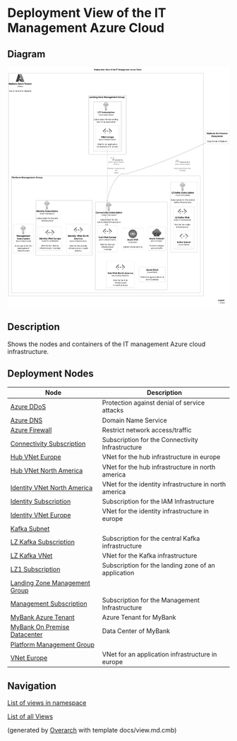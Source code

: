 # Deployment View of the IT Management Azure Cloud

## Diagram
![Deployment View of the IT Management Azure Cloud](../../../mybank/it-management/azure/deployment-view.png)

## Description
Shows the nodes and containers of the IT management Azure cloud infrastructure.

## Deployment Nodes
| Node | Description |
|---|---|
| [Azure DDoS](../../../mybank/it-management/azure/ddos-protection.md)| Protection against denial of service attacks |
| [Azure DNS](../../../mybank/it-management/azure/dns.md)| Domain Name Service |
| [Azure Firewall](../../../mybank/it-management/azure/firewall.md)| Restrict network access/traffic |
| [Connectivity Subscription](../../../mybank/it-management/azure/connectivity-subscription.md)| Subscription for the Connectivity Infrastructure |
| [Hub VNet Europe](../../../mybank/it-management/azure/hub-vnet-europe.md)| VNet for the hub infrastructure in europe |
| [Hub VNet North America](../../../mybank/it-management/azure/hub-vnet-north-america.md)| VNet for the hub infrastructure in north america |
| [Identity  VNet North America](../../../mybank/it-management/azure/identity-vnet-north-america.md)| VNet for the identity infrastructure in north america |
| [Identity Subscription](../../../mybank/it-management/azure/identity-subscription.md)| Subscription for the IAM Infrastructure |
| [Identity VNet Europe](../../../mybank/it-management/azure/identity-vnet-europe.md)| VNet for the identity infrastructure in europe |
| [Kafka Subnet](../../../mybank/it-management/azure/plz-kafka-subnet.md)|  |
| [LZ Kafka Subscription](../../../mybank/it-management/azure/plz-kafka-subscription.md)| Subscription for the central Kafka infrastructure |
| [LZ Kafka VNet](../../../mybank/it-management/azure/plz-kafka-vnet.md)| VNet for the Kafka infrastructure |
| [LZ1 Subscription](../../../mybank/it-management/azure/alz1-subscription.md)| Subscription for the landing zone of an application |
| [Landing Zone Management Group](../../../mybank/it-management/azure/landing-zone-management-group.md)|  |
| [Management Subscription](../../../mybank/it-management/azure/management-subscription.md)| Subscription for the Management Infrastructure |
| [MyBank Azure Tenant](../../../mybank/it-management/azure/mybank-azure-tenant.md)| Azure Tenant for MyBank |
| [MyBank On Premise Datacenter](../../../mybank/it-management/onprem/data-center-europe.md)| Data Center of MyBank |
| [Platform Management Group](../../../mybank/it-management/azure/platform-management-group.md)|  |
| [VNet Europe](../../../mybank/it-management/azure/alz1-vnet-europe.md)| VNet for an application infrastructure in europe |

## Navigation
[List of views in namespace](./views-in-namespace.md)

[List of all Views](../../../views.md)


(generated by [Overarch](https://github.com/soulspace-org/overarch) with template docs/view.md.cmb)

